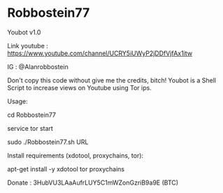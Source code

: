 # Robbostein77
Youbot v1.0

Link youtube : https://www.youtube.com/channel/UCRY5iUWyP2jDDfVjfAx1itw

IG           : @Alanrobbostein


Don't copy this code without give me the credits, bitch!
Youbot is a Shell Script to increase views on Youtube using Tor ips.

Usage:

cd Robbostein77

service tor start

sudo ./Robbostein77.sh URL

Install requirements (xdotool, proxychains, tor):

apt-get install -y xdotool tor proxychains

Donate : 3HubVU3LAaAufrLUY5C1mWZonGzriB9a9E (BTC)
